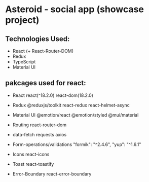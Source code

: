 # Asteroid - social app (showcase project)

## Technologies Used:
  - React (+ React-Router-DOM)
  - Redux
  - TypeScript
  - Material UI 



## pakcages used for react:

- React
react(^18.2.0)
react-dom(18.2.0)

- Redux
@reduxjs/toolkit
react-redux
react-helmet-async

- Material UI
@emotion/react
@emotion/styled
@mui/material


- Routing
react-router-dom


- data-fetch requests
axios


- Form-operations/validations
"formik": "^2.4.6",
"yup": "^1.6.1"


- Icons
react-icons


- Toast
react-toastify

- Error-Boundary
react-error-boundary